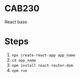 # CAB230
React base

# Steps
1. `npx create-react-app app_name`
2. `cd app_name`
3. `npm install react-router-dom`
4. `npm run`